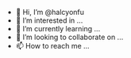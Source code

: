 - 👋 Hi, I’m @halcyonfu
- 👀 I’m interested in ...
- 🌱 I’m currently learning ...
- 💞️ I’m looking to collaborate on ...
- 📫 How to reach me ...

<!---
halcyonfu/halcyonfu is a ✨ special ✨ repository because its `README.md` (this file) appears on your GitHub profile.
You can click the Preview link to take a look at your changes.
--->
